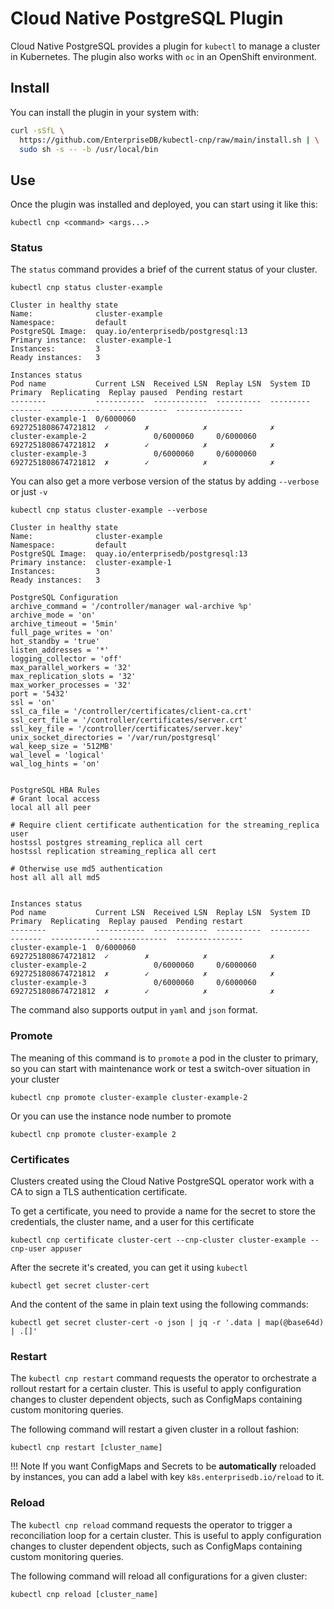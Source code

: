 # Cloud Native PostgreSQL Plugin

Cloud Native PostgreSQL provides a plugin for `kubectl` to manage a cluster in Kubernetes.
The plugin also works with `oc` in an OpenShift environment.

## Install

You can install the plugin in your system with:

```sh
curl -sSfL \
  https://github.com/EnterpriseDB/kubectl-cnp/raw/main/install.sh | \
  sudo sh -s -- -b /usr/local/bin
```

## Use

Once the plugin was installed and deployed, you can start using it like this:

```shell
kubectl cnp <command> <args...>
```

### Status

The `status` command provides a brief of the current status of your cluster.

```shell
kubectl cnp status cluster-example
```

```shell
Cluster in healthy state   
Name:              cluster-example
Namespace:         default
PostgreSQL Image:  quay.io/enterprisedb/postgresql:13
Primary instance:  cluster-example-1
Instances:         3
Ready instances:   3

Instances status
Pod name           Current LSN  Received LSN  Replay LSN  System ID            Primary  Replicating  Replay paused  Pending restart
--------           -----------  ------------  ----------  ---------            -------  -----------  -------------  ---------------
cluster-example-1  0/6000060                              6927251808674721812  ✓        ✗            ✗              ✗
cluster-example-2               0/6000060     0/6000060   6927251808674721812  ✗        ✓            ✗              ✗
cluster-example-3               0/6000060     0/6000060   6927251808674721812  ✗        ✓            ✗              ✗

```

You can also get a more verbose version of the status by adding `--verbose` or just `-v`

```shell
kubectl cnp status cluster-example --verbose
```

```shell
Cluster in healthy state   
Name:              cluster-example
Namespace:         default
PostgreSQL Image:  quay.io/enterprisedb/postgresql:13
Primary instance:  cluster-example-1
Instances:         3
Ready instances:   3

PostgreSQL Configuration
archive_command = '/controller/manager wal-archive %p'
archive_mode = 'on'
archive_timeout = '5min'
full_page_writes = 'on'
hot_standby = 'true'
listen_addresses = '*'
logging_collector = 'off'
max_parallel_workers = '32'
max_replication_slots = '32'
max_worker_processes = '32'
port = '5432'
ssl = 'on'
ssl_ca_file = '/controller/certificates/client-ca.crt'
ssl_cert_file = '/controller/certificates/server.crt'
ssl_key_file = '/controller/certificates/server.key'
unix_socket_directories = '/var/run/postgresql'
wal_keep_size = '512MB'
wal_level = 'logical'
wal_log_hints = 'on'


PostgreSQL HBA Rules
# Grant local access
local all all peer

# Require client certificate authentication for the streaming_replica user
hostssl postgres streaming_replica all cert
hostssl replication streaming_replica all cert

# Otherwise use md5 authentication
host all all all md5


Instances status
Pod name           Current LSN  Received LSN  Replay LSN  System ID            Primary  Replicating  Replay paused  Pending restart
--------           -----------  ------------  ----------  ---------            -------  -----------  -------------  ---------------
cluster-example-1  0/6000060                              6927251808674721812  ✓        ✗            ✗              ✗
cluster-example-2               0/6000060     0/6000060   6927251808674721812  ✗        ✓            ✗              ✗
cluster-example-3               0/6000060     0/6000060   6927251808674721812  ✗        ✓            ✗              ✗
```

The command also supports output in `yaml` and `json` format.

### Promote

The meaning of this command is to `promote` a pod in the cluster to primary, so you
can start with maintenance work or test a switch-over situation in your cluster

```shell
kubectl cnp promote cluster-example cluster-example-2
```
Or you can use the instance node number to promote
```shell
kubectl cnp promote cluster-example 2
```

### Certificates

Clusters created using the Cloud Native PostgreSQL operator work with a CA to sign
a TLS authentication certificate.

To get a certificate, you need to provide a name for the secret to store
the credentials, the cluster name, and a user for this certificate

```shell
kubectl cnp certificate cluster-cert --cnp-cluster cluster-example --cnp-user appuser
```

After the secrete it's created, you can get it using `kubectl`

```shell
kubectl get secret cluster-cert
```

And the content of the same in plain text using the following commands:

```shell
kubectl get secret cluster-cert -o json | jq -r '.data | map(@base64d) | .[]'
```

### Restart

The `kubectl cnp restart` command requests the operator to orchestrate
a rollout restart for a certain cluster. This is useful to apply
configuration changes to cluster dependent objects, such as ConfigMaps
containing custom monitoring queries.

The following command will restart a given cluster in a rollout fashion:

```shell
kubectl cnp restart [cluster_name]
```

!!! Note
    If you want ConfigMaps and Secrets to be **automatically** reloaded by instances, you can
    add a label with key `k8s.enterprisedb.io/reload` to it.

### Reload

The `kubectl cnp reload` command requests the operator to trigger a reconciliation
loop for a certain cluster. This is useful to apply configuration changes
to cluster dependent objects, such as ConfigMaps containing custom monitoring queries.

The following command will reload all configurations for a given cluster:

```shell
kubectl cnp reload [cluster_name]
```
